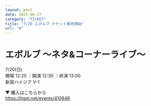 ```yaml
---
layout: post
date: 2025-06-27
category: "TICKET"
title: "7/20 エボルブ チケット販売開始"
url: "#"
---
```


# エボルブ ～ネタ&コーナーライブ～ <br>

<i class="fa-regular fa-calendar-alt"></i> 7/20(日)<br>
<i class="fa-regular fa-clock"></i> 開場 12:20 ｜開演 12:30 ｜終演 13:00<br>
<i class="fa-solid fa-location-dot"></i> 新宿ハイジア V-1

▼ 購入はこちらから<br>
<https://tiget.net/events/410848>
